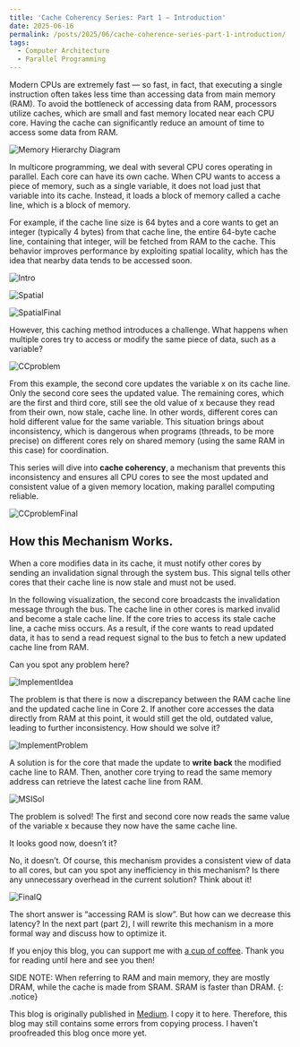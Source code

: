 ```yaml
---
title: 'Cache Coherency Series: Part 1 — Introduction'
date: 2025-06-16
permalink: /posts/2025/06/cache-coherence-series-part-1-introduction/
tags:
  - Computer Architecture
  - Parallel Programming
---
```


Modern CPUs are extremely fast — so fast, in fact, that executing a single instruction often takes less time than accessing data from main memory (RAM). To avoid the bottleneck of accessing data from RAM, processors utilize caches, which are small and fast memory located near each CPU core. Having the cache can significantly reduce an amount of time to access some data from RAM.

![Memory Hierarchy Diagram](/images/cache-coherence/part1/memhierachy.jpg)

In multicore programming, we deal with several CPU cores operating in parallel. Each core can have its own cache. When CPU wants to access a piece of memory, such as a single variable, it does not load just that variable into its cache. Instead, it loads a block of memory called a cache line, which is a block of memory.

For example, if the cache line size is 64 bytes and a core wants to get an integer (typically 4 bytes) from that cache line, the entire 64-byte cache line, containing that integer, will be fetched from RAM to the cache. This behavior improves performance by exploiting spatial locality, which has the idea that nearby data tends to be accessed soon.

![Intro](/images/cache-coherence/part1/cc_part1/cache_coherency_spatial_intro.gif)

![Spatial](/images/cache-coherence/part1/cc_part1/cache_coherency_spatial.gif)

![SpatialFinal](/images/cache-coherence/part1/cc_part1/cache_coherency_spatial_final.jpg)

However, this caching method introduces a challenge. What happens when multiple cores try to access or modify the same piece of data, such as a variable?

![CCproblem](/images/cache-coherence/part1/cc_part1/cache_coherency_problem.gif)

From this example, the second core updates the variable x on its cache line. Only the second core sees the updated value. The remaining cores, which are the first and third core, still see the old value of x because they read from their own, now stale, cache line. In other words, different cores can hold different value for the same variable. This situation brings about inconsistency, which is dangerous when programs (threads, to be more precise) on different cores rely on shared memory (using the same RAM in this case) for coordination.

This series will dive into **cache coherency**, a mechanism that prevents this inconsistency and ensures all CPU cores to see the most updated and consistent value of a given memory location, making parallel computing reliable.

![CCproblemFinal](/images/cache-coherence/part1/cc_part1/cache_coherency_problem_final.jpg)

How this Mechanism Works.
----------------------------
When a core modifies data in its cache, it must notify other cores by sending an invalidation signal through the system bus. This signal tells other cores that their cache line is now stale and must not be used.

In the following visualization, the second core broadcasts the invalidation message through the bus. The cache line in other cores is marked invalid and become a stale cache line. If the core tries to access its stale cache line, a cache miss occurs. As a result, if the core wants to read updated data, it has to send a read request signal to the bus to fetch a new updated cache line from RAM.

Can you spot any problem here?

![ImplementIdea](/images/cache-coherence/part1/cc_part1/cache_coherency_implement_idea.gif)

The problem is that there is now a discrepancy between the RAM cache line and the updated cache line in Core 2. If another core accesses the data directly from RAM at this point, it would still get the old, outdated value, leading to further inconsistency. How should we solve it?

![ImplementProblem](/images/cache-coherence/part1/cc_part1/cache_coherency_implement_problem.jpg)

A solution is for the core that made the update to **write back** the modified cache line to RAM. Then, another core trying to read the same memory address can retrieve the latest cache line from RAM.

![MSISol](/images/cache-coherence/part1/cc_part1/cache_coherency_implement_msi_sol.gif)

The problem is solved! The first and second core now reads the same value of the variable x because they now have the same cache line.

It looks good now, doesn’t it?

No, it doesn’t. Of course, this mechanism provides a consistent view of data to all cores, but can you spot any inefficiency in this mechanism? Is there any unnecessary overhead in the current solution? Think about it!

![FinalQ](/images/cache-coherence/part1/cc_part1/cache_coherency_final_q.jpg)

The short answer is “accessing RAM is slow”. But how can we decrease this latency? In the next part (part 2), I will rewrite this mechanism in a more formal way and discuss how to optimize it.

If you enjoy this blog, you can support me with [a cup of coffee](https://ko-fi.com/caqtiml/tip). Thank you for reading until here and see you then!

SIDE NOTE: When referring to RAM and main memory, they are mostly DRAM, while the cache is made from SRAM. SRAM is faster than DRAM.
{: .notice}

This blog is originally published in [Medium](https://medium.com/@caqtiml/cache-coherency-series-part-1-introduction-8eb9fed8d23d). I copy it to here. Therefore, this blog may still contains some errors from copying process. I haven't proofreaded this blog once more yet.
